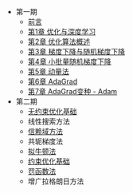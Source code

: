 <!-- docs/_sidebar.md -->

- 第一期
  - [前言](README.md)
  - [第1章 优化与深度学习](./第一期/Chapter1.优化与深度学习.md)
  - [第2章 优化算法概述](./第一期/Chapter2.优化算法概述.md)
  - [第3章 梯度下降与随机梯度下降](./第一期/Chapter3.梯度下降与随机梯度下降.md)
  - [第4章 小批量随机梯度下降](./第一期/Chapter4.MBGD.md)
  - [第5章 动量法](./第一期/Chapter5.Momentum.md)
  - [第6章 AdaGrad](./第一期/Chapter6.AdaGrad.md)
  - [第7章 AdaGrad变种 - Adam](./第一期/Chapter7.Adam.md)
- 第二期
  - [无约束优化基础](./第二期/无约束优化基础.md)
  - 线性搜索方法
  - [信赖域方法](./第二期/信赖域方法.md)
  - 共轭梯度法
  - [拟牛顿法](./第二期/拟牛顿法.md)
  - [约束优化基础]((./第二期/约束优化基础.md))
  - [罚函数法](./第二期/罚函数法.md)
  - 增广拉格朗日方法
